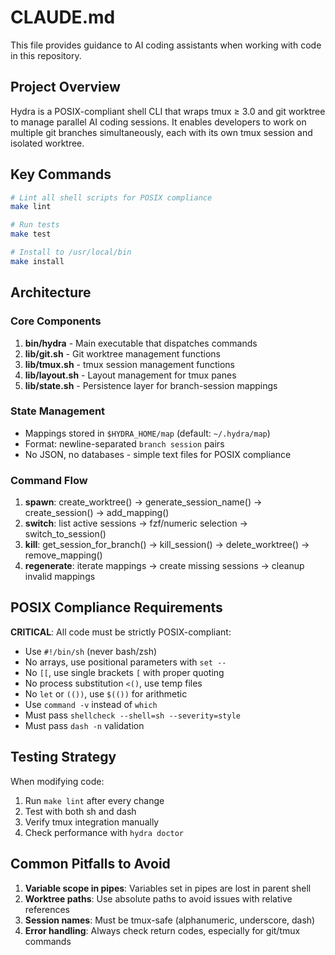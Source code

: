 # CLAUDE.md

This file provides guidance to AI coding assistants when working with code in this repository.

## Project Overview

Hydra is a POSIX-compliant shell CLI that wraps tmux ≥ 3.0 and git worktree to manage parallel AI coding sessions. It enables developers to work on multiple git branches simultaneously, each with its own tmux session and isolated worktree.

## Key Commands

```sh
# Lint all shell scripts for POSIX compliance
make lint

# Run tests
make test

# Install to /usr/local/bin
make install
```

## Architecture

### Core Components

1. **bin/hydra** - Main executable that dispatches commands
2. **lib/git.sh** - Git worktree management functions
3. **lib/tmux.sh** - tmux session management functions
4. **lib/layout.sh** - Layout management for tmux panes
5. **lib/state.sh** - Persistence layer for branch-session mappings

### State Management

- Mappings stored in `$HYDRA_HOME/map` (default: `~/.hydra/map`)
- Format: newline-separated `branch session` pairs
- No JSON, no databases - simple text files for POSIX compliance

### Command Flow

1. **spawn**: create_worktree() → generate_session_name() → create_session() → add_mapping()
2. **switch**: list active sessions → fzf/numeric selection → switch_to_session()
3. **kill**: get_session_for_branch() → kill_session() → delete_worktree() → remove_mapping()
4. **regenerate**: iterate mappings → create missing sessions → cleanup invalid mappings

## POSIX Compliance Requirements

**CRITICAL**: All code must be strictly POSIX-compliant:

- Use `#!/bin/sh` (never bash/zsh)
- No arrays, use positional parameters with `set --`
- No `[[`, use single brackets `[` with proper quoting
- No process substitution `<()`, use temp files
- No `let` or `(())`, use `$(())` for arithmetic
- Use `command -v` instead of `which`
- Must pass `shellcheck --shell=sh --severity=style`
- Must pass `dash -n` validation

## Testing Strategy

When modifying code:
1. Run `make lint` after every change
2. Test with both sh and dash
3. Verify tmux integration manually
4. Check performance with `hydra doctor`

## Common Pitfalls to Avoid

1. **Variable scope in pipes**: Variables set in pipes are lost in parent shell
2. **Worktree paths**: Use absolute paths to avoid issues with relative references
3. **Session names**: Must be tmux-safe (alphanumeric, underscore, dash)
4. **Error handling**: Always check return codes, especially for git/tmux commands